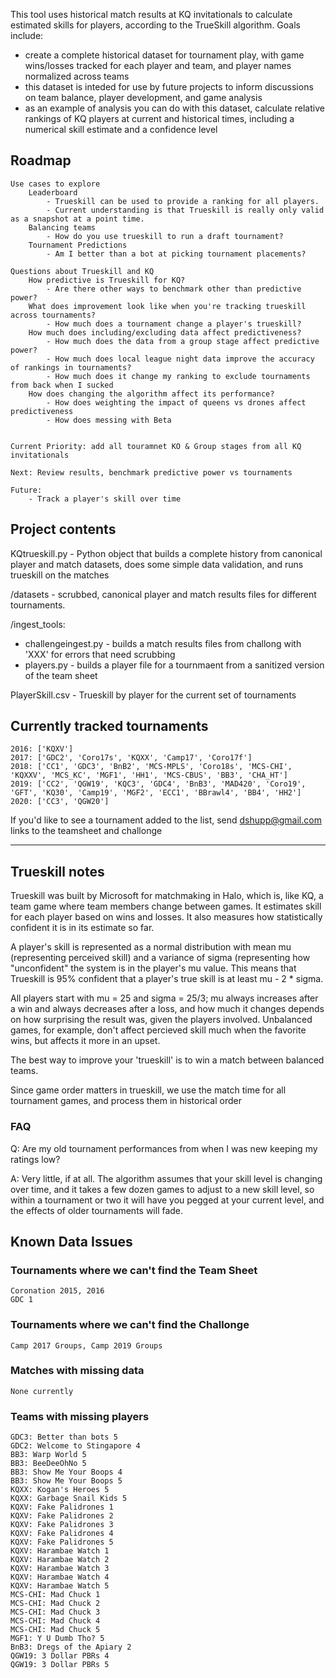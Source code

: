 This tool uses historical match results at KQ invitationals to calculate estimated skills for players, according to the TrueSkill algorithm. Goals include: 
- create a complete historical dataset for tournament play, with game wins/losses tracked for each player and team, and player names normalized across teams
- this dataset is inteded for use by future projects to inform discussions on team balance, player development, and game analysis
- as an example of analysis you can do with this dataset, calculate relative rankings of KQ players at current and historical times, including a numerical skill estimate and a confidence level

## Roadmap

    Use cases to explore
        Leaderboard 
            - Trueskill can be used to provide a ranking for all players.
            - Current understanding is that Trueskill is really only valid as a snapshot at a point time.   
        Balancing teams 
            - How do you use trueskill to run a draft tournament?
        Tournament Predictions
            - Am I better than a bot at picking tournament placements?     
    
    Questions about Trueskill and KQ
        How predictive is Trueskill for KQ?
            - Are there other ways to benchmark other than predictive power?                  
        What does improvement look like when you're tracking trueskill across tournaments? 
            - How much does a tournament change a player's trueskill?
        How much does including/excluding data affect predictiveness?
            - How much does the data from a group stage affect predictive power?
            - How much does local league night data improve the accuracy of rankings in tournaments?
            - How much does it change my ranking to exclude tournaments from back when I sucked
        How does changing the algorithm affect its performance? 
            - How does weighting the impact of queens vs drones affect predictiveness
            - How does messing with Beta
            
            
    Current Priority: add all touramnet KO & Group stages from all KQ invitationals
    
    Next: Review results, benchmark predictive power vs tournaments
    
    Future:
        - Track a player's skill over time
        

## Project contents 

KQtrueskill.py - Python object that builds a complete history from canonical player and match datasets, does some simple data validation, and runs trueskill on the matches

/datasets - scrubbed, canonical player and match results files for different tournaments.  

/ingest_tools: 
- challengeingest.py - builds a match results files from challong with 'XXX' for errors that need scrubbing  
- players.py - builds a player file for a tournmaent from a sanitized version of the team sheet 

PlayerSkill.csv - Trueskill by player for the current set of tournaments


## Currently tracked tournaments
    2016: ['KQXV']
    2017: ['GDC2', 'Coro17s', 'KQXX', 'Camp17', 'Coro17f']
    2018: ['CC1', 'GDC3', 'BnB2', 'MCS-MPLS', 'Coro18s', 'MCS-CHI', 'KQXXV', 'MCS_KC', 'MGF1', 'HH1', 'MCS-CBUS', 'BB3', 'CHA_HT']
    2019: ['CC2', 'QGW19', 'KQC3', 'GDC4', 'BnB3', 'MAD420', 'Coro19', 'GFT', 'KQ30', 'Camp19', 'MGF2', 'ECC1', 'BBrawl4', 'BB4', 'HH2']
    2020: ['CC3', 'QGW20']
    
If you'd like to see a tournament added to the list, send dshupp@gmail.com links to the teamsheet and challonge

***
## Trueskill notes
Trueskill was built by Microsoft for matchmaking in Halo, which is, like KQ, a team game where team members change between games.  It estimates skill for each player based on wins and losses. It also measures how statistically confident it is in its estimate so far.    

A player's skill is represented as a normal distribution with mean mu (representing perceived skill) and a variance of sigma (representing how "unconfident" the system is in the player's mu value. This means that Trueskill is 95% confident that a player's true skill is at least mu - 2 * sigma.  

All players start with mu = 25 and sigma = 25/3; mu always increases after a win and always decreases after a loss, and how much it changes depends on how surprising the result was, given the players involved. Unbalanced games, for example, don't affect percieved skill much when the favorite wins, but affects it more in an upset.

The best way to improve your 'trueskill' is to win a match between balanced teams.  

Since game order matters in trueskill, we use the match time for all tournament games, and process them in historical order

### FAQ
Q: Are my old tournament performances from when I was new keeping my ratings low? 

A: Very little, if at all. The algorithm assumes that your skill level is changing over time, 
and it takes a few dozen games to adjust to a new skill level, so within a tournament or two 
it will have you pegged at your current level, and the effects of older tournaments will fade.

## Known Data Issues
### Tournaments where we can't find the Team Sheet
    Coronation 2015, 2016
    GDC 1
### Tournaments where we can't find the Challonge
    Camp 2017 Groups, Camp 2019 Groups
### Matches with missing data
    None currently
    
### Teams with missing players

    GDC3: Better than bots 5
    GDC2: Welcome to Stingapore 4
    BB3: Warp World 5
    BB3: BeeDeeOhNo 5
    BB3: Show Me Your Boops 4
    BB3: Show Me Your Boops 5
    KQXX: Kogan's Heroes 5
    KQXX: Garbage Snail Kids 5
    KQXV: Fake Palidrones 1
    KQXV: Fake Palidrones 2
    KQXV: Fake Palidrones 3
    KQXV: Fake Palidrones 4
    KQXV: Fake Palidrones 5
    KQXV: Harambae Watch 1
    KQXV: Harambae Watch 2
    KQXV: Harambae Watch 3
    KQXV: Harambae Watch 4
    KQXV: Harambae Watch 5
    MCS-CHI: Mad Chuck 1
    MCS-CHI: Mad Chuck 2
    MCS-CHI: Mad Chuck 3
    MCS-CHI: Mad Chuck 4
    MCS-CHI: Mad Chuck 5
    MGF1: Y U Dumb Tho? 5
    BnB3: Dregs of the Apiary 2
    QGW19: 3 Dollar PBRs 4
    QGW19: 3 Dollar PBRs 5